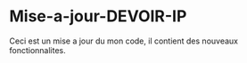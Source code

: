 # Mise-a-jour-DEVOIR-IP
Ceci est un mise a jour du mon code, il contient des nouveaux fonctionnalites.
